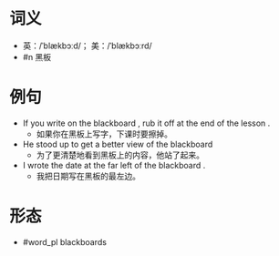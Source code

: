 # 词义
- 英：/ˈblækbɔːd/； 美：/ˈblækbɔːrd/
- #n 黑板
# 例句
- If you write on the blackboard , rub it off at the end of the lesson .
	- 如果你在黑板上写字，下课时要擦掉。
- He stood up to get a better view of the blackboard
	- 为了更清楚地看到黑板上的内容，他站了起来。
- I wrote the date at the far left of the blackboard .
	- 我把日期写在黑板的最左边。
# 形态
- #word_pl blackboards
